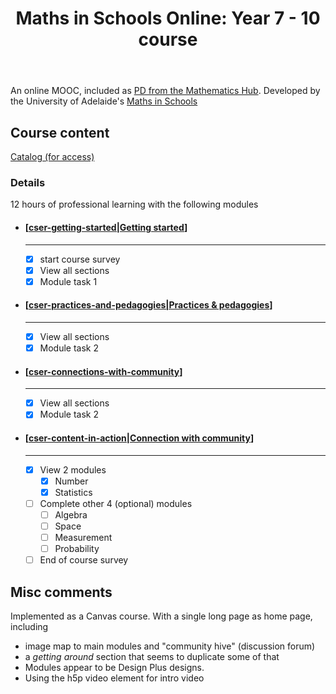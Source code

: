 ﻿---
backlinks:
- title: Exploring australian curriculum
  url: /memex/sense/Python/exploring-australian-curriculum.html
- title: First Nations
  url: /memex/sense/Teaching/first-nations.html
- title: Discipline role models
  url: /memex/sense/Teaching/discipline-role-models.html
- title: Computational thinking
  url: /memex/sense/computing/computational-thinking.html
- title: What is mathematics
  url: /memex/sense/Teaching/Mathematics/what-is-mathematics.html
- title: Teaching Mathematics
  url: /memex/sense/Teaching/Mathematics/teaching-mathematics.html
- title: Teaching Professional Development
  url: /memex/sense/Teaching/Mathematics/teaching-professional-development.html
- title: Mathematical structure
  url: /memex/sense/Teaching/Mathematics/mathematical-structure.html
- title: Mathematical problem solving
  url: /memex/sense/Teaching/Mathematics/mathematical-problem-solving.html
- title: Mathematical Connections Activity Type
  url: /memex/sense/Teaching/Mathematics/activity-types/math-connections-activity-type.html
title: 'Maths in Schools Online: Year 7 - 10 course'
---
An online MOOC, included as [PD from the Mathematics Hub](https://www.mathematicshub.edu.au/understanding-maths/professional-learning/maths-in-schools-professional-learning/). Developed by the University of Adelaide's [Maths in Schools](https://csermoocs.adelaide.edu.au/professional-learning/maths-in-schools)

## Course content

[Catalog (for access)](https://catalog.adelaide.edu.au/dashboard/in-progress)

### Details


12 hours of professional learning with the following modules

<div class="grid cards" markdown>

- #### [[cser-getting-started|Getting started]]

    ----

    - [x] start course survey 
    - [x] View all sections 
    - [x] Module task 1 

- #### [[cser-practices-and-pedagogies|Practices & pedagogies]] 

    ----

    - [x] View all sections 
    - [x] Module task 2  

- #### [[cser-connections-with-community]]

    ----

    - [X] View all sections 
    - [X] Module task 2  

- #### [[cser-content-in-action|Connection with community]] 

    ----

    - [x] View 2 modules
        - [x] Number 
        - [x] Statistics
    - [ ] Complete other 4 (optional) modules
        - [ ] Algebra
        - [ ] Space
        - [ ] Measurement
        - [ ] Probability
    - [ ] End of course survey

</div>



## Misc comments

Implemented as a Canvas course. With a single long page as home page, including

- image map to main modules and "community hive" (discussion forum)
- a _getting around_ section that seems to duplicate some of that
- Modules appear to be Design Plus designs.
- Using the h5p video element for intro video

[//begin]: # "Autogenerated link references for markdown compatibility"
[cser-getting-started|Getting started]: cser-mooc/cser-getting-started "CSER MiS - Getting started module"
[cser-practices-and-pedagogies|Practices & pedagogies]: cser-mooc/cser-practices-and-pedagogies "CSER Maths in Schools - Practices and pedagogies"
[cser-connections-with-community]: cser-connections-with-community "CSER Math Connections with Community"
[cser-content-in-action|Connection with community]: cser-mooc/cser-content-in-action "CSER Maths in Schools - Content in Action"
[//end]: # "Autogenerated link references"